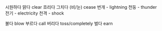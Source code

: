 시원하다 
맑다 clear
흐리다
그치다 (비/눈) cease
번개 - lightning
천둥 - thunder
전기 - electricity
천격 - shock

불다 blow 부르다 call 버리다 toss/completely 벌다 earn

